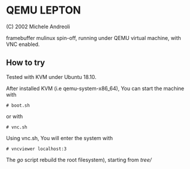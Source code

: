 QEMU LEPTON
=================

(C) 2002 Michele Andreoli

framebuffer mulinux spin-off, running under QEMU virtual machine, with VNC enabled.

How to try
----------

Tested with KVM under Ubuntu 18.10.

After installed KVM (i.e qemu-system-x86_64), You can start the machine with 
```
# boot.sh
```
or with 
```
# vnc.sh
```
Using vnc.sh, You will enter the system with 
```
# vncviewer localhost:3
```
The *go* script rebuild the root filesystem), starting from *tree/*
  
